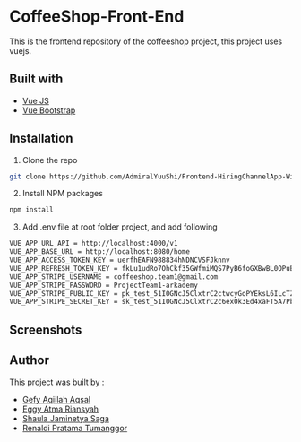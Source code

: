 # CoffeeShop-Front-End
This is the frontend repository of the coffeeshop project, this project uses vuejs.

## Built with
* [Vue JS](https://vuejs.org/)
* [Vue Bootstrap](https://bootstrap-vue.org/)

## Installation
1. Clone the repo
```sh
git clone https://github.com/AdmiralYuuShi/Frontend-HiringChannelApp-WithRedux.git
```
2. Install NPM packages
```sh
npm install
```
3. Add .env file at root folder project, and add following
```sh
VUE_APP_URL_API = http://localhost:4000/v1
VUE_APP_BASE_URL = http://localhost:8080/home
VUE_APP_ACCESS_TOKEN_KEY = uerfhEAFN988834hNDNCVSFJknnv
VUE_APP_REFRESH_TOKEN_KEY = fkLu1udRo7OhCkf35GWfmiMQS7PyB6foGXBwBL0OPuB6PCKKRD
VUE_APP_STRIPE_USERNAME = coffeeshop.team1@gmail.com
VUE_APP_STRIPE_PASSWORD = ProjectTeam1-arkademy
VUE_APP_STRIPE_PUBLIC_KEY = pk_test_51I0GNcJ5ClxtrC2ctwcyGoPYEksL6ILcTZbQDCjYhbBllL0adGHYxncD7tvSBx4VNC0KIj4WEf2Q94xWjMZZesd700q7EptCXK
VUE_APP_STRIPE_SECRET_KEY = sk_test_51I0GNcJ5ClxtrC2c6ex0k3Ed4xaFT5A7Pbn0kThXbpYFhk8A2b8mtlDxdJKU3Wq6LLBRLRqAL5rXV6wvBp61hNUi00JIntb5mp
```

## Screenshots

## Author
This project was built by :
* [Gefy Aqiilah Aqsal](https://github.com/Gefyaqiilah)
* [Eggy Atma Riansyah](https://github.com/eggyatma2908)
* [Shaula Jaminetya Saga](https://github.com/sjasminetya)
* [Renaldi Pratama Tumanggor](https://github.com/renaldipratama97)
